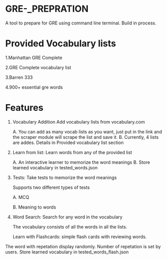 # GRE-_PREPRATION
A tool to prepare for GRE using command line terminal. Build in process.

# Provided Vocabulary lists 

1.Manhattan GRE Complete

2.GRE Complete vocabulary list

3.Barren 333

4.900+ essential gre words

# Features

1. Vocabulary Addition Add vocabulary lists from vocabulary.com

     A. You can add as many vocab lists as you want, just put in the link and the scraper module will scrape the list and save it.
     B. Currently, 4 lists are addes. Details in Provided vocabulary list section
2. Learn from list: Learn words from any of the provided list

    A. An interactive learner to memorize the word meanings
    B. Store learned vocabulary in tested_words.json
3. Tests: Take tests to memorize the word meanings

   Supports two different types of tests
   
      A. MCQ
      
      B. Meaning to words
      
4. Word Search: Search for any word in the vocabulary

    The vocabulary consists of all the words in all the lists.
    
    Learn with Flashcards: simple flash cards with reviewing words.

The word with repetation display randomly. Number of repetation is set by users.
Store learned vocabulary in tested_words_flash.json
